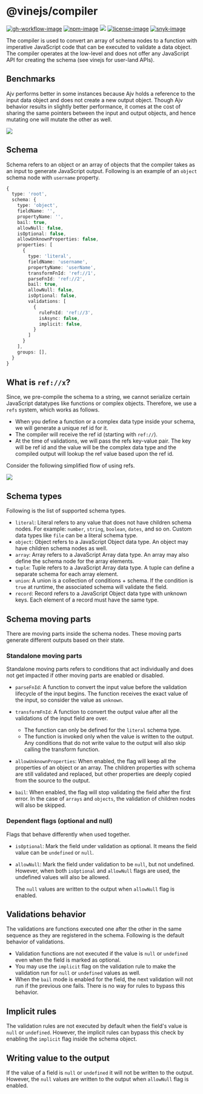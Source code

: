 # @vinejs/compiler

[![gh-workflow-image]][gh-workflow-url] [![npm-image]][npm-url] ![][typescript-image] [![license-image]][license-url] [![snyk-image]][snyk-url]

The compiler is used to convert an array of schema nodes to a function with imperative JavaScript code that can be executed to validate a data object. The compiler operates at the low-level and does not offer any JavaScript API for creating the schema (see vinejs for user-land APIs).

## Benchmarks

Ajv performs better in some instances because Ajv holds a reference to the input data object and does not create a new output object. Though Ajv behavior results in slightly better performance, it comes at the cost of sharing the same pointers between the input and output objects, and hence mutating one will mutate the other as well.

![](./vine_benchmarks.png)

## Schema

Schema refers to an object or an array of objects that the compiler takes as an input to generate JavaScript output. Following is an example of an `object` schema node with `username` property.

```ts
{
  type: 'root',
  schema: {
    type: 'object',
    fieldName: '',
    propertyName: '',
    bail: true,
    allowNull: false,
    isOptional: false,
    allowUnknownProperties: false,
    properties: [
      {
        type: 'literal',
        fieldName: 'username',
        propertyName: 'userName',
        transformFnId: 'ref://1',
        parseFnId: 'ref://2',
        bail: true,
        allowNull: false,
        isOptional: false,
        validations: [
          {
            ruleFnId: 'ref://3',
            isAsync: false,
            implicit: false,
          }
        ]
      }
    ],
    groups: [],
  }
}
```

## What is `ref://x`?

Since, we pre-compile the schema to a string, we cannot serialize certain JavaScript datatypes like functions or complex objects. Therefore, we use a `refs` system, which works as follows.

- When you define a function or a complex data type inside your schema, we will generate a unique ref id for it.
- The compiler will receive the ref id (starting with `ref://`).
- At the time of validations, we will pass the refs key-value pair. The key will be ref id and the value will be the complex data type and the compiled output will lookup the ref value based upon the ref id.

Consider the following simplified flow of using refs.

![](./compiler_parsing_flow.png)

## Schema types

Following is the list of supported schema types.

- `literal`: Literal refers to any value that does not have children schema nodes. For example: `number`, `string`, `boolean`, `dates`, and so on. Custom data types like `file` can be a literal schema type.
- `object`: Object refers to a JavaScript Object data type. An object may have children schema nodes as well.
- `array`: Array refers to a JavaScript Array data type. An array may also define the schema node for the array elements.
- `tuple`: Tuple refers to a JavaScript Array data type. A tuple can define a separate schema for each array element.
- `union`: A union is a collection of conditions + schema. If the condition is `true` at runtime, the associated schema will validate the field.
- `record`: Record refers to a JavaScript Object data type with unknown keys. Each element of a record must have the same type.

## Schema moving parts

There are moving parts inside the schema nodes. These moving parts generate different outputs based on their state.

### Standalone moving parts

Standalone moving parts refers to conditions that act individually and does not get impacted if other moving parts are enabled or disabled.

- `parseFnId`: A function to convert the input value before the validation lifecycle of the input begins. The function receives the exact value of the input, so consider the value as `unknown`.

- `transformFnId`: A function to convert the output value after all the validations of the input field are over.

  - The function can only be defined for the `literal` schema type.
  - The function is invoked only when the value is written to the output. Any conditions that do not write value to the output will also skip calling the transform function.

- `allowUnknownProperties`: When enabled, the flag will keep all the properties of an object or an array. The children properties with schema are still validated and replaced, but other properties are deeply copied from the source to the output.

- `bail`: When enabled, the flag will stop validating the field after the first error. In the case of `arrays` and `objects`, the validation of children nodes will also be skipped.

### Dependent flags (optional and null)

Flags that behave differently when used together.

- `isOptional`: Mark the field under validation as optional. It means the field value can be `undefined` or `null`.

- `allowNull`: Mark the field under validation to be `null`, but not undefined. However, when both `isOptional` and `allowNull` flags are used, the undefined values will also be allowed.

  The `null` values are written to the output when `allowNull` flag is enabled.

## Validations behavior

The validations are functions executed one after the other in the same sequence as they are registered in the schema. Following is the default behavior of validations.

- Validation functions are not executed if the value is `null` or `undefined` even when the field is marked as optional.
- You may use the `implicit` flag on the validation rule to make the validation run for `null` or `undefined` values as well.
- When the `bail` mode is enabled for the field, the next validation will not run if the previous one fails. There is no way for rules to bypass this behavior.

## Implicit rules

The validation rules are not executed by default when the field's value is `null` or `undefined`. However, the implicit rules can bypass this check by enabling the `implicit` flag inside the schema object.

## Writing value to the output

If the value of a field is `null` or `undefined` it will not be written to the output. However, the `null` values are written to the output when `allowNull` flag is enabled.

[gh-workflow-image]: https://img.shields.io/github/actions/workflow/status/vinejs/compiler/checks.yml?style=for-the-badge
[gh-workflow-url]: https://github.com/vinejs/compiler/actions/workflows/test.yml 'Github action'
[npm-image]: https://img.shields.io/npm/v/@vinejs/compiler/latest.svg?style=for-the-badge&logo=npm
[npm-url]: https://www.npmjs.com/package/@vinejs/compiler/v/latest 'npm'
[typescript-image]: https://img.shields.io/badge/Typescript-294E80.svg?style=for-the-badge&logo=typescript
[license-url]: LICENSE.md
[license-image]: https://img.shields.io/github/license/vinejs/compiler?style=for-the-badge
[snyk-image]: https://img.shields.io/snyk/vulnerabilities/github/vinejs/compiler?label=Snyk%20Vulnerabilities&style=for-the-badge
[snyk-url]: https://snyk.io/test/github/vinejs/compiler?targetFile=package.json 'snyk'
